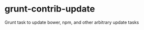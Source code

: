 grunt-contrib-update
====================

Grunt task to update bower, npm, and other arbitrary update tasks
